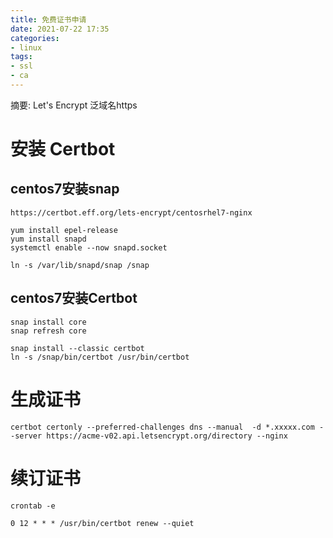 ```yaml
---
title: 免费证书申请
date: 2021-07-22 17:35
categories:
- linux
tags:
- ssl
- ca
---
```

	
	
摘要: Let's Encrypt 泛域名https 
<!-- more -->


# 安装 Certbot 

## centos7安装snap
```
https://certbot.eff.org/lets-encrypt/centosrhel7-nginx
```

```
yum install epel-release
yum install snapd
systemctl enable --now snapd.socket

ln -s /var/lib/snapd/snap /snap

```


## centos7安装Certbot

```
snap install core
snap refresh core

snap install --classic certbot
ln -s /snap/bin/certbot /usr/bin/certbot
```

# 生成证书
```
certbot certonly --preferred-challenges dns --manual  -d *.xxxxx.com --server https://acme-v02.api.letsencrypt.org/directory --nginx
```

# 续订证书
```
crontab -e

0 12 * * * /usr/bin/certbot renew --quiet
```

